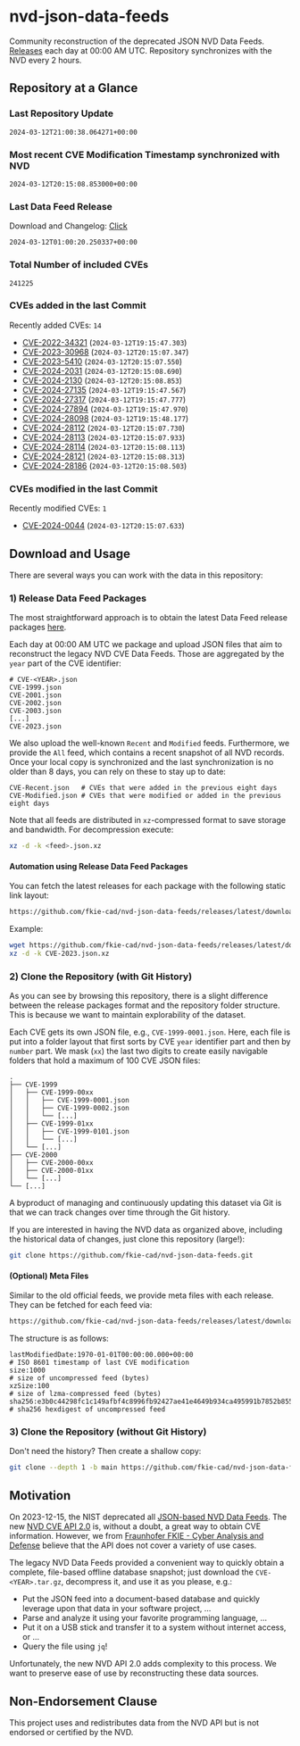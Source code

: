 # nvd-json-data-feeds

Community reconstruction of the deprecated JSON NVD Data Feeds. 
[Releases](https://github.com/fkie-cad/nvd-json-data-feeds/releases/latest) each day at 00:00 AM UTC.
Repository synchronizes with the NVD every 2 hours.

## Repository at a Glance

### Last Repository Update

```plain
2024-03-12T21:00:38.064271+00:00
```

### Most recent CVE Modification Timestamp synchronized with NVD

```plain
2024-03-12T20:15:08.853000+00:00
```

### Last Data Feed Release

Download and Changelog: [Click](https://github.com/fkie-cad/nvd-json-data-feeds/releases/latest)

```plain
2024-03-12T01:00:20.250337+00:00
```

### Total Number of included CVEs

```plain
241225
```

### CVEs added in the last Commit

Recently added CVEs: `14`

* [CVE-2022-34321](CVE-2022/CVE-2022-343xx/CVE-2022-34321.json) (`2024-03-12T19:15:47.303`)
* [CVE-2023-30968](CVE-2023/CVE-2023-309xx/CVE-2023-30968.json) (`2024-03-12T20:15:07.347`)
* [CVE-2023-5410](CVE-2023/CVE-2023-54xx/CVE-2023-5410.json) (`2024-03-12T20:15:07.550`)
* [CVE-2024-2031](CVE-2024/CVE-2024-20xx/CVE-2024-2031.json) (`2024-03-12T20:15:08.690`)
* [CVE-2024-2130](CVE-2024/CVE-2024-21xx/CVE-2024-2130.json) (`2024-03-12T20:15:08.853`)
* [CVE-2024-27135](CVE-2024/CVE-2024-271xx/CVE-2024-27135.json) (`2024-03-12T19:15:47.567`)
* [CVE-2024-27317](CVE-2024/CVE-2024-273xx/CVE-2024-27317.json) (`2024-03-12T19:15:47.777`)
* [CVE-2024-27894](CVE-2024/CVE-2024-278xx/CVE-2024-27894.json) (`2024-03-12T19:15:47.970`)
* [CVE-2024-28098](CVE-2024/CVE-2024-280xx/CVE-2024-28098.json) (`2024-03-12T19:15:48.177`)
* [CVE-2024-28112](CVE-2024/CVE-2024-281xx/CVE-2024-28112.json) (`2024-03-12T20:15:07.730`)
* [CVE-2024-28113](CVE-2024/CVE-2024-281xx/CVE-2024-28113.json) (`2024-03-12T20:15:07.933`)
* [CVE-2024-28114](CVE-2024/CVE-2024-281xx/CVE-2024-28114.json) (`2024-03-12T20:15:08.113`)
* [CVE-2024-28121](CVE-2024/CVE-2024-281xx/CVE-2024-28121.json) (`2024-03-12T20:15:08.313`)
* [CVE-2024-28186](CVE-2024/CVE-2024-281xx/CVE-2024-28186.json) (`2024-03-12T20:15:08.503`)


### CVEs modified in the last Commit

Recently modified CVEs: `1`

* [CVE-2024-0044](CVE-2024/CVE-2024-00xx/CVE-2024-0044.json) (`2024-03-12T20:15:07.633`)


## Download and Usage

There are several ways you can work with the data in this repository:

### 1) Release Data Feed Packages

The most straightforward approach is to obtain the latest Data Feed release packages [here](https://github.com/fkie-cad/nvd-json-data-feeds/releases/latest).

Each day at 00:00 AM UTC we package and upload JSON files that aim to reconstruct the legacy NVD CVE Data Feeds.
Those are aggregated by the `year` part of the CVE identifier:

```
# CVE-<YEAR>.json
CVE-1999.json
CVE-2001.json
CVE-2002.json
CVE-2003.json
[...]
CVE-2023.json
```

We also upload the well-known `Recent` and `Modified` feeds.
Furthermore, we provide the `All` feed, which contains a recent snapshot of all NVD records.
Once your local copy is synchronized and the last synchronization is no older than 8 days, you can rely on these to stay up to date:

```plain
CVE-Recent.json   # CVEs that were added in the previous eight days
CVE-Modified.json # CVEs that were modified or added in the previous eight days
```

Note that all feeds are distributed in `xz`-compressed format to save storage and bandwidth.
For decompression execute:

```sh
xz -d -k <feed>.json.xz
```


#### Automation using Release Data Feed Packages

You can fetch the latest releases for each package with the following static link layout:

```sh
https://github.com/fkie-cad/nvd-json-data-feeds/releases/latest/download/CVE-<YEAR>.json.xz
```

Example:

```sh
wget https://github.com/fkie-cad/nvd-json-data-feeds/releases/latest/download/CVE-2023.json.xz
xz -d -k CVE-2023.json.xz
```



### 2) Clone the Repository (with Git History)

As you can see by browsing this repository, there is a slight difference between the release packages format and the repository folder structure.
This is because we want to maintain explorability of the dataset.

Each CVE gets its own JSON file, e.g., `CVE-1999-0001.json`.
Here, each file is put into a folder layout that first sorts by CVE `year` identifier part and then by `number` part.
We mask (`xx`) the last two digits to create easily navigable folders that hold a maximum of 100 CVE JSON files:

```plain
.
├── CVE-1999
│   ├── CVE-1999-00xx
│   │   ├── CVE-1999-0001.json
│   │   ├── CVE-1999-0002.json
│   │   └── [...]
│   ├── CVE-1999-01xx
│   │   ├── CVE-1999-0101.json
│   │   └── [...]
│   └── [...]
├── CVE-2000
│   ├── CVE-2000-00xx
│   ├── CVE-2000-01xx
│   └── [...]
└── [...]
```

A byproduct of managing and continuously updating this dataset via Git is that we can track changes over time through the Git history.

If you are interested in having the NVD data as organized above, including the historical data of changes, just clone this repository (large!):

```sh
git clone https://github.com/fkie-cad/nvd-json-data-feeds.git
```

#### (Optional) Meta Files

Similar to the old official feeds, we provide meta files with each release. They can be fetched for each feed via:

```sh
https://github.com/fkie-cad/nvd-json-data-feeds/releases/latest/download/CVE-<YEAR>.meta
```

The structure is as follows:

```plain
lastModifiedDate:1970-01-01T00:00:00.000+00:00                          # ISO 8601 timestamp of last CVE modification
size:1000                                                               # size of uncompressed feed (bytes)
xzSize:100                                                              # size of lzma-compressed feed (bytes)
sha256:e3b0c44298fc1c149afbf4c8996fb92427ae41e4649b934ca495991b7852b855 # sha256 hexdigest of uncompressed feed
```


### 3) Clone the Repository (without Git History)

Don't need the history? Then create a shallow copy:

```sh
git clone --depth 1 -b main https://github.com/fkie-cad/nvd-json-data-feeds.git
```

## Motivation

On 2023-12-15, the NIST deprecated all [JSON-based NVD Data Feeds](https://nvd.nist.gov/vuln/data-feeds#divRetirementBanner-1).
The new [NVD CVE API 2.0](https://nvd.nist.gov/developers/vulnerabilities) is, without a doubt, a great way to obtain CVE information.
However, we from [Fraunhofer FKIE - Cyber Analysis and Defense](https://www.fkie.fraunhofer.de/en/departments/cad.html) believe that the API does not cover a variety of use cases.

The legacy NVD Data Feeds provided a convenient way to quickly obtain a complete, file-based offline database snapshot; just download the `CVE-<YEAR>.tar.gz`, decompress it, and use it as you please, e.g.:

* Put the JSON feed into a document-based database and quickly leverage upon that data in your software project, ...
* Parse and analyze it using your favorite programming language, ...
* Put it on a USB stick and transfer it to a system without internet access, or ...
* Query the file using `jq`!

Unfortunately, the new NVD API 2.0 adds complexity to this process.
We want to preserve ease of use by reconstructing these data sources.

## Non-Endorsement Clause

This project uses and redistributes data from the NVD API but is not endorsed or certified by the NVD.